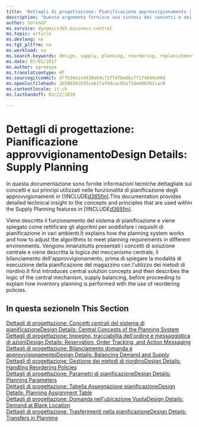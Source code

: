 ```yaml
---
title: 'Dettagli di progettazione: Pianificazione approvvigionamento | Microsoft Docs'
description: "Questo argomento fornisce una sintesi dei concetti e dei principi utilizzati nelle funzionalità di pianificazione degli approvvigionamenti in Business Central."
author: SorenGP
ms.service: dynamics365-business-central
ms.topic: article
ms.devlang: na
ms.tgt_pltfrm: na
ms.workload: na
ms.search.keywords: design, supply, planning, reordering, replenishment
ms.date: 07/01/2017
ms.author: sgroespe
ms.translationtype: HT
ms.sourcegitcommit: d7fb34e1c9428a64c71ff47be8bcff174649c00d
ms.openlocfilehash: 2b506561b35cab1fafd4cac05a71de988761cac8
ms.contentlocale: it-ch
ms.lasthandoff: 03/22/2018

---
```

# <a name="design-details-supply-planning"></a><span data-ttu-id="3b9e4-103">Dettagli di progettazione: Pianificazione approvvigionamento</span><span class="sxs-lookup"><span data-stu-id="3b9e4-103">Design Details: Supply Planning</span></span>
<span data-ttu-id="3b9e4-104">In questa documentazione sono fornite informazioni tecniche dettagliate sui concetti e sui principi utilizzati nelle funzionalità di pianificazione degli approvvigionamenti in [!INCLUDE[d365fin](includes/d365fin_md.md)].</span><span class="sxs-lookup"><span data-stu-id="3b9e4-104">This documentation provides detailed technical insight to the concepts and principles that are used within the Supply Planning features in [!INCLUDE[d365fin](includes/d365fin_md.md)].</span></span>  

<span data-ttu-id="3b9e4-105">Viene descritto il funzionamento del sistema di pianificazione e viene spiegato come rettificare gli algoritmi per soddisfare i requisiti di pianificazione in vari ambienti.</span><span class="sxs-lookup"><span data-stu-id="3b9e4-105">It explains how the planning system works and how to adjust the algorithms to meet planning requirements in different environments.</span></span> <span data-ttu-id="3b9e4-106">Vengono innanzitutto presentati i concetti di soluzione centrale e viene descritta la logica del meccanismo centrale, il bilanciamento dell'approvvigionamento, prima di spiegare la modalità di esecuzione della pianificazione del magazzino con l'utilizzo dei metodi di riordino.</span><span class="sxs-lookup"><span data-stu-id="3b9e4-106">It first introduces central solution concepts and then describes the logic of the central mechanism, supply balancing, before proceeding to explain how inventory planning is performed with the use of reordering policies.</span></span>  

## <a name="in-this-section"></a><span data-ttu-id="3b9e4-107">In questa sezione</span><span class="sxs-lookup"><span data-stu-id="3b9e4-107">In This Section</span></span>  
[<span data-ttu-id="3b9e4-108">Dettagli di progettazione: Concetti centrali del sistema di pianificazione</span><span class="sxs-lookup"><span data-stu-id="3b9e4-108">Design Details: Central Concepts of the Planning System</span></span>](design-details-central-concepts-of-the-planning-system.md)  
[<span data-ttu-id="3b9e4-109">Dettagli di progettazione: Impegno, tracciabilità dell'ordine e messaggistica di azioni</span><span class="sxs-lookup"><span data-stu-id="3b9e4-109">Design Details: Reservation, Order Tracking, and Action Messaging</span></span>](design-details-reservation-order-tracking-and-action-messaging.md)  
[<span data-ttu-id="3b9e4-110">Dettagli di progettazione: Bilanciamento domanda e approvvigionamento</span><span class="sxs-lookup"><span data-stu-id="3b9e4-110">Design Details: Balancing Demand and Supply</span></span>](design-details-balancing-demand-and-supply.md)  
[<span data-ttu-id="3b9e4-111">Dettagli di progettazione: Gestione dei metodi di riordino</span><span class="sxs-lookup"><span data-stu-id="3b9e4-111">Design Details: Handling Reordering Policies</span></span>](design-details-handling-reordering-policies.md)  
[<span data-ttu-id="3b9e4-112">Dettagli di progettazione: Parametri di pianificazione</span><span class="sxs-lookup"><span data-stu-id="3b9e4-112">Design Details: Planning Parameters</span></span>](design-details-planning-parameters.md)  
[<span data-ttu-id="3b9e4-113">Dettagli di progettazione: Tabella Assegnazione pianificazione</span><span class="sxs-lookup"><span data-stu-id="3b9e4-113">Design Details: Planning Assignment Table</span></span>](design-details-planning-assignment-table.md)  
[<span data-ttu-id="3b9e4-114">Dettagli di progettazione: Domanda nell'ubicazione Vuota</span><span class="sxs-lookup"><span data-stu-id="3b9e4-114">Design Details: Demand at Blank Location</span></span>](design-details-demand-at-blank-location.md)  
[<span data-ttu-id="3b9e4-115">Dettagli di progettazione: Trasferimenti nella pianificazione</span><span class="sxs-lookup"><span data-stu-id="3b9e4-115">Design Details: Transfers in Planning</span></span>](design-details-transfers-in-planning.md)

